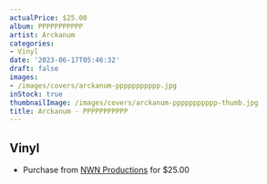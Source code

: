 ```yaml
---
actualPrice: $25.00
album: PPPPPPPPPPP
artist: Arckanum
categories:
- Vinyl
date: '2023-06-17T05:46:32'
draft: false
images:
- /images/covers/arckanum-ppppppppppp.jpg
inStock: true
thumbnailImage: /images/covers/arckanum-ppppppppppp-thumb.jpg
title: Arckanum - PPPPPPPPPPP
---
```


## Vinyl
* Purchase from [NWN Productions](http://shop.nwnprod.com/index.php?route=product/product&path=75&product_id=35840&sort=pd.name&order=ASC) for $25.00
